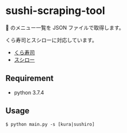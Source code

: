 # sushi-scraping-tool

:sushi: のメニュー一覧を JSON ファイルで取得します。

くら寿司とスシローに対応しています。

- [くら寿司](https://www.kurasushi.co.jp)
- [スシロー](https://www.akindo-sushiro.co.jp/)

## Requirement

- python 3.7.4

## Usage

`$ python main.py -s [kura|sushiro]`
